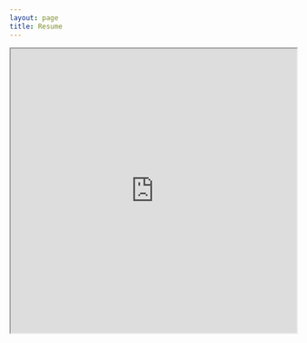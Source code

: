 ```yaml
---
layout: page
title: Resume
---
```


<iframe src="https://drive.google.com/file/d/1EuYSwTyq6E9ThkeZU_cNTWhWfl5Xgmg1/view?usp=sharing" height="500px" width="100%"></iframe>
